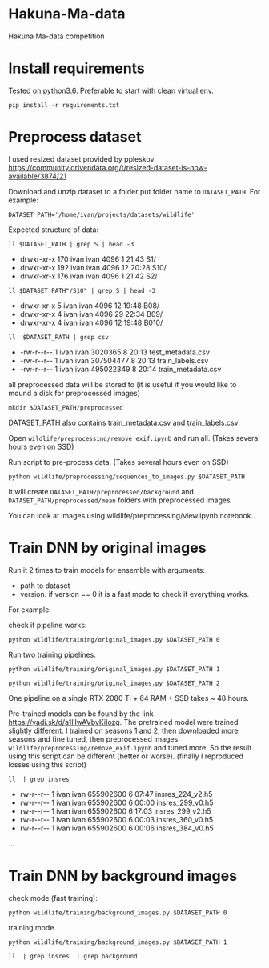 # Hakuna-Ma-data
Hakuna Ma-data competition

# Install requirements
Tested on python3.6. Preferable to start with clean virtual env.

`pip install -r requirements.txt`

# Preprocess dataset
I used resized dataset provided by ppleskov
https://community.drivendata.org/t/resized-dataset-is-now-available/3874/21

Download and unzip dataset to a folder put folder name to `DATASET_PATH`. 
For example:

`DATASET_PATH='/home/ivan/projects/datasets/wildlife'`

Expected structure of data:

`ll $DATASET_PATH | grep S | head -3`
- drwxr-xr-x 170 ivan ivan      4096   1 21:43 S1/
- drwxr-xr-x 192 ivan ivan      4096  12 20:28 S10/
- drwxr-xr-x 176 ivan ivan      4096   1 21:42 S2/

`ll $DATASET_PATH"/S10" | grep S | head -3`
- drwxr-xr-x   5 ivan ivan 4096  12 19:48 B08/
- drwxr-xr-x   4 ivan ivan 4096  29 22:34 B09/
- drwxr-xr-x   4 ivan ivan 4096  12 19:48 B010/

`ll  $DATASET_PATH | grep csv`

- -rw-r--r--   1 ivan ivan   3020365   8 20:13 test_metadata.csv
- -rw-r--r--   1 ivan ivan 307504477   8 20:13 train_labels.csv
- -rw-r--r--   1 ivan ivan 495022349   8 20:14 train_metadata.csv

all preprocessed data will be stored to (it is useful if you would like to mound a disk for preprocessed images) 

`mkdir $DATASET_PATH/preprocessed`


DATASET_PATH also contains train_metadata.csv and train_labels.csv.

Open `wildlife/preprocessing/remove_exif.ipynb` and run all. (Takes several hours even on SSD)

Run script to pre-process data. (Takes several hours even on SSD)

`python wildlife/preprocessing/sequences_to_images.py $DATASET_PATH`

It will create `DATASET_PATH/preprocessed/background` and `DATASET_PATH/preprocessed/mean` folders with preprocessed images

You can look at images using wildlife/preprocessing/view.ipynb notebook.

# Train DNN by original images
Run it 2 times to train models for ensemble with arguments:
- path to dataset
- version. if version == 0 it is a fast mode to check if everything works.

For example: 

check if pipeline works:
 
`python wildlife/training/original_images.py $DATASET_PATH 0` 

Run two training pipelines:

`python wildlife/training/original_images.py $DATASET_PATH 1`

`python wildlife/training/original_images.py $DATASET_PATH 2`

One pipeline on a single RTX 2080 Ti + 64 RAM + SSD takes ~ 48 hours.

Pre-trained models can be found by the link https://yadi.sk/d/a1HwAVbvKiIozg. 
The pretrained model were trained slightly different.
I trained on seasons 1 and 2, then downloaded more seasons and fine tuned, then preprocessed images `wildlife/preprocessing/remove_exif.ipynb` and tuned more. 
So the result using this script can be different (better or worse).
(finally I reproduced losses using this script) 

`ll  | grep insres`

- rw-r--r-- 1 ivan ivan 655902600   6 07:47 insres_224_v2.h5
- rw-r--r-- 1 ivan ivan 655902600   6 00:00 insres_299_v0.h5
- rw-r--r-- 1 ivan ivan 655902600   6 17:03 insres_299_v2.h5
- rw-r--r-- 1 ivan ivan 655902600   6 00:03 insres_360_v0.h5
- rw-r--r-- 1 ivan ivan 655902600   6 00:06 insres_384_v0.h5

...


# Train DNN by background images

check mode (fast training):

`python wildlife/training/background_images.py $DATASET_PATH 0`

training mode

`python wildlife/training/background_images.py $DATASET_PATH 1`

`ll  | grep insres  | grep background`

